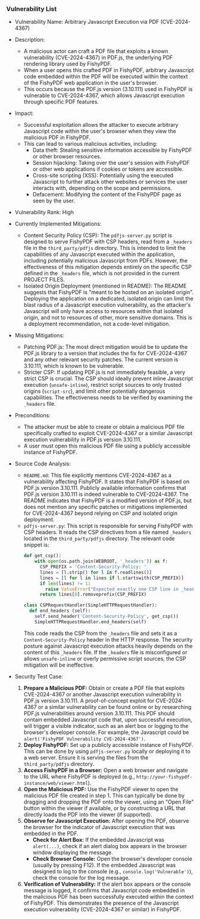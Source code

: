 ### Vulnerability List

- Vulnerability Name: Arbitrary Javascript Execution via PDF (CVE-2024-4367)
- Description:
    - A malicious actor can craft a PDF file that exploits a known vulnerability (CVE-2024-4367) in PDF.js, the underlying PDF rendering library used by FishyPDF.
    - When a user opens this crafted PDF in FishyPDF, arbitrary Javascript code embedded within the PDF will be executed within the context of the FishyPDF web application in the user's browser.
    - This occurs because the PDF.js version (3.10.111) used in FishyPDF is vulnerable to CVE-2024-4367, which allows Javascript execution through specific PDF features.
- Impact:
    - Successful exploitation allows the attacker to execute arbitrary Javascript code within the user's browser when they view the malicious PDF in FishyPDF.
    - This can lead to various malicious activities, including:
        - Data theft: Stealing sensitive information accessible by FishyPDF or other browser resources.
        - Session hijacking: Taking over the user's session with FishyPDF or other web applications if cookies or tokens are accessible.
        - Cross-site scripting (XSS): Potentially using the executed Javascript to further attack other websites or services the user interacts with, depending on the scope and permissions.
        - Defacement: Modifying the content of the FishyPDF page as seen by the user.
- Vulnerability Rank: High
- Currently Implemented Mitigations:
    - Content Security Policy (CSP): The `pdfjs-server.py` script is designed to serve FishyPDF with CSP headers, read from a `_headers` file in the `third_party/pdfjs` directory. This is intended to limit the capabilities of any Javascript executed within the application, including potentially malicious Javascript from PDFs. However, the effectiveness of this mitigation depends entirely on the specific CSP defined in the `_headers` file, which is not provided in the current PROJECT FILES.
    - Isolated Origin Deployment (mentioned in README): The README suggests that FishyPDF is "meant to be hosted on an isolated origin". Deploying the application on a dedicated, isolated origin can limit the blast radius of a Javascript execution vulnerability, as the attacker's Javascript will only have access to resources within that isolated origin, and not to resources of other, more sensitive domains. This is a deployment recommendation, not a code-level mitigation.
- Missing Mitigations:
    - Patching PDF.js: The most direct mitigation would be to update the PDF.js library to a version that includes the fix for CVE-2024-4367 and any other relevant security patches.  The current version is 3.10.111, which is known to be vulnerable.
    - Stricter CSP: If updating PDF.js is not immediately feasible, a very strict CSP is crucial. The CSP should ideally prevent inline Javascript execution (`unsafe-inline`), restrict script sources to only trusted origins (`script-src`), and limit other potentially dangerous capabilities.  The effectiveness needs to be verified by examining the `_headers` file.
- Preconditions:
    - The attacker must be able to create or obtain a malicious PDF file specifically crafted to exploit CVE-2024-4367 or a similar Javascript execution vulnerability in PDF.js version 3.10.111.
    - A user must open this malicious PDF file using a publicly accessible instance of FishyPDF.
- Source Code Analysis:
    - `README.md`: This file explicitly mentions CVE-2024-4367 as a vulnerability affecting FishyPDF. It states that FishyPDF is based on PDF.js version 3.10.111. Publicly available information confirms that PDF.js version 3.10.111 is indeed vulnerable to CVE-2024-4367. The README indicates that FishyPDF is a modified version of PDF.js, but does not mention any specific patches or mitigations implemented for CVE-2024-4367 beyond relying on CSP and isolated origin deployment.
    - `pdfjs-server.py`: This script is responsible for serving FishyPDF with CSP headers. It reads the CSP directives from a file named `_headers` located in the `third_party/pdfjs` directory. The relevant code snippet is:
      ```python
      def get_csp():
          with open(os.path.join(WEBROOT, '_headers')) as f:
            CSP_PREFIX = 'Content-Security-Policy: '
            lines = [l.strip() for l in f.readlines()]
            lines = [l for l in lines if l.startswith(CSP_PREFIX)]
            if len(lines) != 1:
              raise ValueError("Expected exactly one CSP line in _headers. Found: " + str(lines))
            return lines[0].removeprefix(CSP_PREFIX)

      class CSPRequestHandler(SimpleHTTPRequestHandler):
        def end_headers (self):
          self.send_header('Content-Security-Policy', get_csp())
          SimpleHTTPRequestHandler.end_headers(self)
      ```
      This code reads the CSP from the `_headers` file and sets it as a `Content-Security-Policy` header in the HTTP response.  The security posture against Javascript execution attacks heavily depends on the content of this `_headers` file. If the `_headers` file is misconfigured or allows `unsafe-inline` or overly permissive script sources, the CSP mitigation will be ineffective.

- Security Test Case:
    1. **Prepare a Malicious PDF:** Obtain or create a PDF file that exploits CVE-2024-4367 or another Javascript execution vulnerability in PDF.js version 3.10.111. A proof-of-concept exploit for CVE-2024-4367 or a similar vulnerability can be found online or by researching PDF.js vulnerabilities around version 3.10.111. This PDF should contain embedded Javascript code that, upon successful execution, will trigger a visible indicator, such as an alert box or logging to the browser's developer console. For example, the Javascript could be `alert('FishyPDF Vulnerability CVE-2024-4367')`.
    2. **Deploy FishyPDF:** Set up a publicly accessible instance of FishyPDF. This can be done by using `pdfjs-server.py` locally or deploying it to a web server. Ensure it is serving the files from the `third_party/pdfjs` directory.
    3. **Access FishyPDF in a Browser:** Open a web browser and navigate to the URL where FishyPDF is deployed (e.g., `http://your-fishypdf-instance/web/viewer.html`).
    4. **Open the Malicious PDF:** Use the FishyPDF viewer to open the malicious PDF file created in step 1. This can typically be done by dragging and dropping the PDF onto the viewer, using an "Open File" button within the viewer if available, or by constructing a URL that directly loads the PDF into the viewer (if supported).
    5. **Observe for Javascript Execution:** After opening the PDF, observe the browser for the indicator of Javascript execution that was embedded in the PDF.
        - **Check for Alert Box:** If the embedded Javascript was `alert(...)`, check if an alert dialog box appears in the browser window displaying the message.
        - **Check Browser Console:** Open the browser's developer console (usually by pressing F12). If the embedded Javascript was designed to log to the console (e.g., `console.log('Vulnerable')`), check the console for the log message.
    6. **Verification of Vulnerability:** If the alert box appears or the console message is logged, it confirms that Javascript code embedded in the malicious PDF has been successfully executed within the context of FishyPDF. This demonstrates the presence of the Javascript execution vulnerability (CVE-2024-4367 or similar) in FishyPDF.